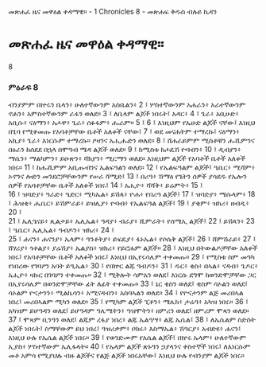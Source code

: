 ﻿
 መጽሐፈ ዜና መዋዕል ቀዳማዊ። - 1 Chronicles 8 - መጽሐፍ ቅዱስ ብሉይ ኪዳን
#  መጽሐፈ ዜና መዋዕል ቀዳማዊ።
8
### ምዕራፍ 8
ብንያምም በኵሩን ቤላን፥ ሁለተኛውንም አስቤልን፥
2 ፤ ሦስተኛውንም አሐራን፥ አራተኛውንም ኖሐን፥ አምስተኛውንም ራፋን ወለደ።
3 ፤ ለቤላም ልጆች ነበሩት፤ አዳር፥
4 ፤ ጌራ፥ አቢሁድ፥ አቢሱ፥ ናዕማን፥ አሖዋ፥ ጌራ፥ ሰፉፋም፥ ሑራም።
5 ፤
6 ፤ እነዚህም የኤሁድ ልጆች ናቸው፤ እነዚህ በጌባ የሚቀመጡ የአባቶቻቸው ቤቶች አለቆች ናቸው፤
7 ፤ ወደ መናሐትም ተማረኩ፤ ናዕማን፥ አኪያ፥ ጌራ፥ እነርሱም ተማረኩ። ዖዛንና አሒሑድን ወለደ።
8 ፤ ሸሐራይምም ሚስቶቹን ሑሺምንና በዕራን ከሰደደ በኋላ በሞዓብ ሜዳ ልጆች ወለደ።
9 ፤ ከሚስቱ ከሖዴሽ ዮባብን፥
10 ፤ ዲብያን፥ ማሴን፥ ማልካምን፥ ይዑጽን፥ ሻክያን፥ ሚርማን ወለደ። እነዚህም ልጆች የአባቶች ቤቶች አለቆች ነበሩ።
11 ፤ ከሑሺምም አቢጡብንና ኤልፍዓልን ወለደ።
12 ፤ የኤልፍዓልም ልጆች፤ ዔቤር፥ ሚሻም፥ ኦኖንና ሎድን መንደሮቻቸውንም የሠራ ሻሚድ፤
13 ፤ በሪዓ፥ ሽማዕ የጌትን ሰዎች ያሳደዱ የኤሎን ሰዎች የአባቶቻቸው ቤቶች አለቆች ነበሩ፤
14 ፤ አሒዮ፥ ሻሻቅ፥ ይሬምት፥
15 ፤  
16 ፤ ዝባድያ፥ ዓራድ፥ ዔድር፥ ሚካኤል፥ ይሽጳ፥ ዮሐ፥ የበሪዓ ልጆች፤
17 ፤ ዝባድያ፥ ሜሱላም፥
18 ፤ ሕዝቂ፥ ሔቤር፥ ይሽምራይ፥ ይዝሊያ፥ ዮባብ፥ የኤልፍዓል ልጆች፤
19 ፤ ያቂም፥ ዝክሪ፥ ዘብዲ፥
20 ፤  
21 ፤ ኤሊዔናይ፥ ጺልታይ፥ ኤሊኤል፥ ዓዳያ፥ ብራያ፥ ሺምራት፥ የሰሜኢ ልጆች፤
22 ፤ ይሽጳን፥
23 ፤ ዔቤር፥ ኤሊኤል፥ ዓብዶን፥ ዝክሪ፥
24 ፤  
25 ፤ ሐናን፥ ሐናንያ፥ ኤላም፥ ዓንቶትያ፥ ይፍዴያ፥ ፋኑኤል፥ የሶሴቅ ልጆች፤
26 ፤ ሸምሽራይ፥
27 ፤ ሸሃሪያ፥ ጎቶልያ፥ ያሬሽያ፥ ኤልያስ፥ ዝክሪ፥ የይሮሐም ልጆች።
28 ፤ እነዚህ በትውልዶቻቸው አለቆች ነበሩ፤ የአባቶቻቸው ቤቶች አለቆች ነበሩ፤ እነዚህ በኢየሩሳሌም ተቀመጡ።
29 ፤ የሚስቱ ስም መዓካ የነበረው የገባዖን አባት ይዒኤል፥
30 ፤ የበኵር ልጁ ዓብዶን፥
31 ፤ ዱር፥ ቂስ፥ በኣል፥ ናዳብ፥ ጌዶር፥ አሒዮ፥ ዛኩር በገባዖን ተቀመጡ።
32 ፤ ሚቅሎት ሳምአን ወለደ፤ እነርሱ ደግሞ ከወንድሞቻቸው ጋር በኢየሩሳሌም በወንድሞቻቸው ፊት ለፊት ተቀመጡ።
33 ፤ ኔር ቂስን ወለደ፤ ቂስም ሳኦልን ወለደ፤ ሳኦልም ዮናታንን፥ ሚልኪሳን፥ አሚናዳብን፥ አስባኣልን ወለደ።
34 ፤ የዮናታንም ልጅ መሪበኣል ነበረ፤ መሪበኣልም ሚካን ወለደ።
35 ፤ የሚካም ልጆች ፒቶን፥ ሜሌክ፥ ታሬዓ፥ አካዝ ነበሩ።
36 ፤ አካዝም ይሆዓዳን ወለደ፤ ይሆዓዳም ዓሌሜትን፥ ዓዝሞትን፥ ዘምሪን ወለደ፤ ዘምሪም ሞጻን ወለደ።
37 ፤ ሞጻም ቢንዓን ወለደ፤ ልጁም ረፋያ ነበረ፥ ልጁ ኤልዓሣ፥ ልጁ ኤሴል፤
38 ፤ ለኤሴልም ስድስት ልጆች ነበሩት፤ ስማቸውም ይህ ነበረ፤ ዓዝሪቃም፥ ቦክሩ፥ እስማኤል፥ ሽዓርያ፥ አብድዩ፥ ሐናን፤ እነዚህ ሁሉ የኤሴል ልጆች ነበሩ።
39 ፤ የወንድሙም የአሴል ልጆች፤ በኵሩ ኡላም፥ ሁለተኛውም ኢያስ፥ ሦስተኛውም ኤሊፋላት።
40 ፤ የኡላም ልጆች ጽኑዓን ኃያላንና ቀስተኞች ነበሩ፤ ለእነርሱም መቶ አምሳ የሚያህሉ ብዙ ልጆችና የልጅ ልጆች ነበሩአቸው፤ እነዚህ ሁሉ የብንያም ልጆች ነበሩ። 
